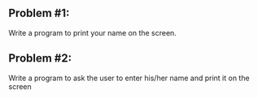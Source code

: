 ## Problem #1:

Write a program to print your name on the screen.

## Problem #2:

Write a program to ask the user to enter his/her name and print it on the screen
